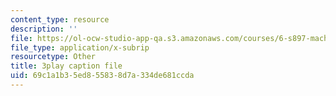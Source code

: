 ```yaml
---
content_type: resource
description: ''
file: https://ol-ocw-studio-app-qa.s3.amazonaws.com/courses/6-s897-machine-learning-for-healthcare-spring-2019/69c1a1b35ed855838d7a334de681ccda_k95abdkdCPk.vtt
file_type: application/x-subrip
resourcetype: Other
title: 3play caption file
uid: 69c1a1b3-5ed8-5583-8d7a-334de681ccda
---
```

